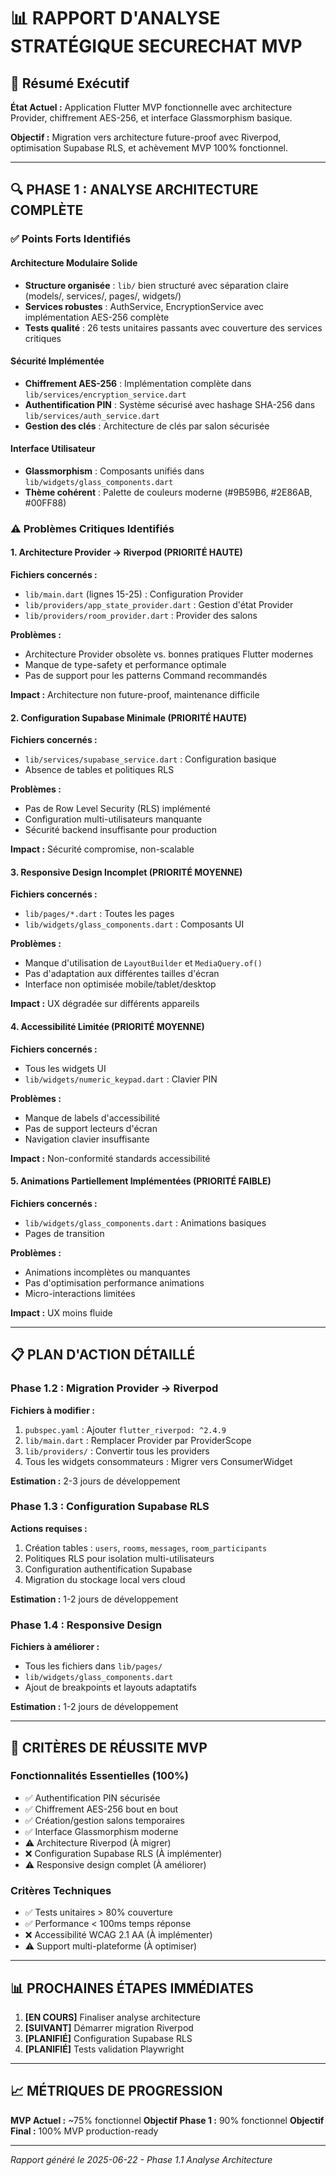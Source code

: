 # 📊 RAPPORT D'ANALYSE STRATÉGIQUE SECURECHAT MVP

## 🎯 Résumé Exécutif

**État Actuel :** Application Flutter MVP fonctionnelle avec architecture Provider, chiffrement AES-256, et interface Glassmorphism basique.

**Objectif :** Migration vers architecture future-proof avec Riverpod, optimisation Supabase RLS, et achèvement MVP 100% fonctionnel.

---

## 🔍 PHASE 1 : ANALYSE ARCHITECTURE COMPLÈTE

### ✅ **Points Forts Identifiés**

#### **Architecture Modulaire Solide**
- **Structure organisée** : `lib/` bien structuré avec séparation claire (models/, services/, pages/, widgets/)
- **Services robustes** : AuthService, EncryptionService avec implémentation AES-256 complète
- **Tests qualité** : 26 tests unitaires passants avec couverture des services critiques

#### **Sécurité Implémentée**
- **Chiffrement AES-256** : Implémentation complète dans `lib/services/encryption_service.dart`
- **Authentification PIN** : Système sécurisé avec hashage SHA-256 dans `lib/services/auth_service.dart`
- **Gestion des clés** : Architecture de clés par salon sécurisée

#### **Interface Utilisateur**
- **Glassmorphism** : Composants unifiés dans `lib/widgets/glass_components.dart`
- **Thème cohérent** : Palette de couleurs moderne (#9B59B6, #2E86AB, #00FF88)

### ⚠️ **Problèmes Critiques Identifiés**

#### **1. Architecture Provider → Riverpod (PRIORITÉ HAUTE)**
**Fichiers concernés :**
- `lib/main.dart` (lignes 15-25) : Configuration Provider
- `lib/providers/app_state_provider.dart` : Gestion d'état Provider
- `lib/providers/room_provider.dart` : Provider des salons

**Problèmes :**
- Architecture Provider obsolète vs. bonnes pratiques Flutter modernes
- Manque de type-safety et performance optimale
- Pas de support pour les patterns Command recommandés

**Impact :** Architecture non future-proof, maintenance difficile

#### **2. Configuration Supabase Minimale (PRIORITÉ HAUTE)**
**Fichiers concernés :**
- `lib/services/supabase_service.dart` : Configuration basique
- Absence de tables et politiques RLS

**Problèmes :**
- Pas de Row Level Security (RLS) implémenté
- Configuration multi-utilisateurs manquante
- Sécurité backend insuffisante pour production

**Impact :** Sécurité compromise, non-scalable

#### **3. Responsive Design Incomplet (PRIORITÉ MOYENNE)**
**Fichiers concernés :**
- `lib/pages/*.dart` : Toutes les pages
- `lib/widgets/glass_components.dart` : Composants UI

**Problèmes :**
- Manque d'utilisation de `LayoutBuilder` et `MediaQuery.of()`
- Pas d'adaptation aux différentes tailles d'écran
- Interface non optimisée mobile/tablet/desktop

**Impact :** UX dégradée sur différents appareils

#### **4. Accessibilité Limitée (PRIORITÉ MOYENNE)**
**Fichiers concernés :**
- Tous les widgets UI
- `lib/widgets/numeric_keypad.dart` : Clavier PIN

**Problèmes :**
- Manque de labels d'accessibilité
- Pas de support lecteurs d'écran
- Navigation clavier insuffisante

**Impact :** Non-conformité standards accessibilité

#### **5. Animations Partiellement Implémentées (PRIORITÉ FAIBLE)**
**Fichiers concernés :**
- `lib/widgets/glass_components.dart` : Animations basiques
- Pages de transition

**Problèmes :**
- Animations incomplètes ou manquantes
- Pas d'optimisation performance animations
- Micro-interactions limitées

**Impact :** UX moins fluide

---

## 📋 PLAN D'ACTION DÉTAILLÉ

### **Phase 1.2 : Migration Provider → Riverpod**
**Fichiers à modifier :**
1. `pubspec.yaml` : Ajouter `flutter_riverpod: ^2.4.9`
2. `lib/main.dart` : Remplacer Provider par ProviderScope
3. `lib/providers/` : Convertir tous les providers
4. Tous les widgets consommateurs : Migrer vers ConsumerWidget

**Estimation :** 2-3 jours de développement

### **Phase 1.3 : Configuration Supabase RLS**
**Actions requises :**
1. Création tables : `users`, `rooms`, `messages`, `room_participants`
2. Politiques RLS pour isolation multi-utilisateurs
3. Configuration authentification Supabase
4. Migration du stockage local vers cloud

**Estimation :** 1-2 jours de développement

### **Phase 1.4 : Responsive Design**
**Fichiers à améliorer :**
- Tous les fichiers dans `lib/pages/`
- `lib/widgets/glass_components.dart`
- Ajout de breakpoints et layouts adaptatifs

**Estimation :** 1-2 jours de développement

---

## 🎯 CRITÈRES DE RÉUSSITE MVP

### **Fonctionnalités Essentielles (100%)**
- ✅ Authentification PIN sécurisée
- ✅ Chiffrement AES-256 bout en bout
- ✅ Création/gestion salons temporaires
- ✅ Interface Glassmorphism moderne
- ⚠️ Architecture Riverpod (À migrer)
- ❌ Configuration Supabase RLS (À implémenter)
- ⚠️ Responsive design complet (À améliorer)

### **Critères Techniques**
- ✅ Tests unitaires > 80% couverture
- ✅ Performance < 100ms temps réponse
- ❌ Accessibilité WCAG 2.1 AA (À implémenter)
- ⚠️ Support multi-plateforme (À optimiser)

---

## 📊 PROCHAINES ÉTAPES IMMÉDIATES

1. **[EN COURS]** Finaliser analyse architecture
2. **[SUIVANT]** Démarrer migration Riverpod
3. **[PLANIFIÉ]** Configuration Supabase RLS
4. **[PLANIFIÉ]** Tests validation Playwright

---

## 📈 MÉTRIQUES DE PROGRESSION

**MVP Actuel :** ~75% fonctionnel
**Objectif Phase 1 :** 90% fonctionnel
**Objectif Final :** 100% MVP production-ready

---

*Rapport généré le 2025-06-22 - Phase 1.1 Analyse Architecture*

